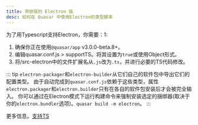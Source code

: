 ```yaml
---
title: 带排版的 Electron 版
desc: 如何在 Quasar 中使用Electron的类型脚本
---
```


为了用Typescript支持Electron，你需要：1:

1. 确保你正在使用`@quasar/app` v3.0.0-beta.8+。
2. 编辑quasar.conf.js > supportTS。将其设置为`true`或使用Object形式。
3. 将/src-electron中的文件扩展名从`.js`改为`.ts`，并进行必要的TS代码修改。

::: tip
`electron-packager`和`electron-builder`从它们自己的软件包中导出它们的配置类型。
由于自动完成到`quasar.conf.js`依赖于这些类型，属性`electron.packager`和`electron.builder`只有在各自的软件包安装后才会被完全输入。
你可以通过在Electron模式下运行构建命令来强制安装选定的捆绑器(取决于你的`electron.bundler`选项)。`quasar build -m electron`。
:::

更多信息。[支持TS](/quasar-cli/supporting-ts)
